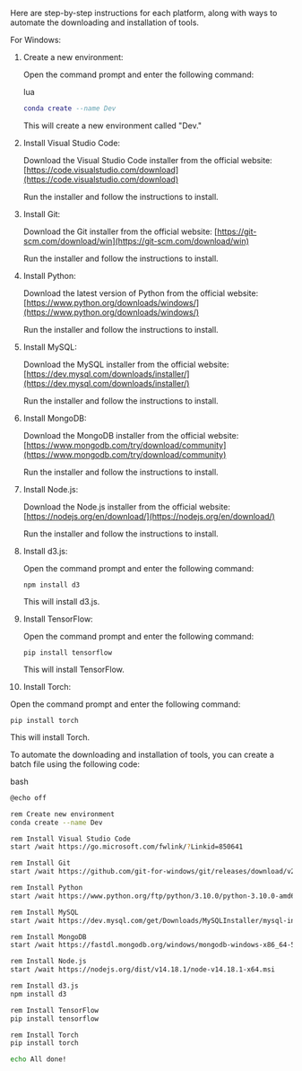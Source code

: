 Here are step-by-step instructions for each platform, along with ways to automate the downloading and installation of tools.

For Windows:

1.  Create a new environment:
    
    Open the command prompt and enter the following command:
    
    lua
    
    ```lua
    conda create --name Dev
    ```
    
    This will create a new environment called "Dev."
    
2.  Install Visual Studio Code:
    
    Download the Visual Studio Code installer from the official website: [https://code.visualstudio.com/download](https://code.visualstudio.com/download)
    
    Run the installer and follow the instructions to install.
    
3.  Install Git:
    
    Download the Git installer from the official website: [https://git-scm.com/download/win](https://git-scm.com/download/win)
    
    Run the installer and follow the instructions to install.
    
4.  Install Python:
    
    Download the latest version of Python from the official website: [https://www.python.org/downloads/windows/](https://www.python.org/downloads/windows/)
    
    Run the installer and follow the instructions to install.
    
5.  Install MySQL:
    
    Download the MySQL installer from the official website: [https://dev.mysql.com/downloads/installer/](https://dev.mysql.com/downloads/installer/)
    
    Run the installer and follow the instructions to install.
    
6.  Install MongoDB:
    
    Download the MongoDB installer from the official website: [https://www.mongodb.com/try/download/community](https://www.mongodb.com/try/download/community)
    
    Run the installer and follow the instructions to install.
    
7.  Install Node.js:
    
    Download the Node.js installer from the official website: [https://nodejs.org/en/download/](https://nodejs.org/en/download/)
    
    Run the installer and follow the instructions to install.
    
8.  Install d3.js:
    
    Open the command prompt and enter the following command:
    
    `npm install d3`
    
    This will install d3.js.
    
9.  Install TensorFlow:
    
    Open the command prompt and enter the following command:
    
    `pip install tensorflow`
    
    This will install TensorFlow.
    
10.  Install Torch:
    

Open the command prompt and enter the following command:

`pip install torch`

This will install Torch.

To automate the downloading and installation of tools, you can create a batch file using the following code:

bash

```bash
@echo off

rem Create new environment
conda create --name Dev

rem Install Visual Studio Code
start /wait https://go.microsoft.com/fwlink/?Linkid=850641

rem Install Git
start /wait https://github.com/git-for-windows/git/releases/download/v2.33.0.windows.2/Git-2.33.0.2-64-bit.exe

rem Install Python
start /wait https://www.python.org/ftp/python/3.10.0/python-3.10.0-amd64.exe

rem Install MySQL
start /wait https://dev.mysql.com/get/Downloads/MySQLInstaller/mysql-installer-community-8.0.27.0.msi

rem Install MongoDB
start /wait https://fastdl.mongodb.org/windows/mongodb-windows-x86_64-5.0.4-signed.msi

rem Install Node.js
start /wait https://nodejs.org/dist/v14.18.1/node-v14.18.1-x64.msi

rem Install d3.js
npm install d3

rem Install TensorFlow
pip install tensorflow

rem Install Torch
pip install torch

echo All done!
```

